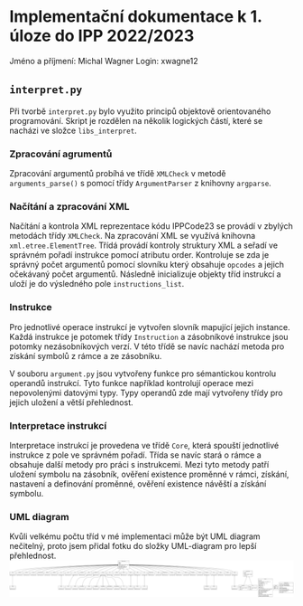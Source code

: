 # Implementační dokumentace k 1. úloze do IPP 2022/2023
Jméno a příjmení: Michal Wagner
Login: xwagne12

## `interpret.py`
Při tvorbě `interpret.py` bylo využito principů objektově orientovaného programování. Skript je rozdělen na několik logických částí, které se nacházi ve složce `libs_interpret`.

### Zpracování agrumentů
Zpracování argumentů probíhá ve třídě `XMLCheck` v metodě `arguments_parse()` s pomocí třídy `ArgumentParser` z knihovny `argparse`.

### Načítání a zpracování XML
Načítání a kontrola XML reprezentace kódu IPPCode23 se provádí v zbylých metodách třídy `XMLCheck`. Na zpracování XML se využívá knihovna `xml.etree.ElementTree`. Třídá provádí kontroly struktury XML a seřadí ve správném pořadí instrukce pomocí atributu order. Kontroluje se zda je správný počet argumentů pomocí slovníku který obsahuje `opcodes` a jejich očekávaný počet argumentů. Následně inicializuje objekty tříd instrukcí a uloží je do výsledného pole `instructions_list`.

### Instrukce
Pro jednotlivé operace instrukcí je vytvořen slovník mapující jejich instance. Každá instrukce je potomek třídy `Instruction` a zásobníkové instrukce jsou potomky nezásobníkových verzí. V této třídě se navíc nachází metoda pro získání symbolů z rámce a ze zásobníku.

V souboru `argument.py` jsou vytvořeny funkce pro sémantickou kontrolu operandů instrukcí. Tyto funkce například kontrolují operace mezi nepovolenými datovými typy. Typy operandů zde mají vytvořeny třídy pro jejich uložení a větší přehlednost.

### Interpretace instrukcí
Interpretace instrukcí je provedena ve třídě `Core`, která spouští jednotlivé instrukce z pole ve správném pořadí. Třída se navíc stará o rámce a obsahuje další metody pro práci s instrukcemi. Mezi tyto metody patří uložení symbolu na zásobník, ověření existence proměnné v rámci, získání, nastavení a definování proměnné, ověření existence návěští a získání symbolu.

### UML diagram
Kvůli velkému počtu tříd v mé implementaci může být UML diagram nečitelný, proto jsem přidal fotku do složky UML-diagram pro lepší přehlednost.
![UML-diagram](/UML-diagram/classes.png)